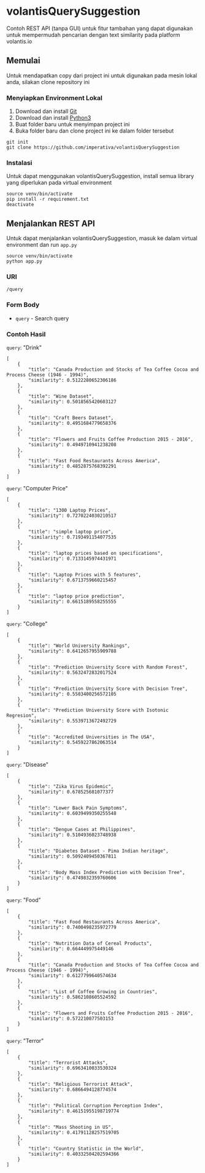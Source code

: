 # volantisQuerySuggestion

Contoh REST API (tanpa GUI) untuk fitur tambahan yang dapat digunakan untuk mempermudah pencarian dengan text similarity pada platform volantis.io

## Memulai

Untuk mendapatkan copy dari project ini untuk digunakan pada mesin lokal anda, silakan clone repository ini

### Menyiapkan Environment Lokal

1. Download dan install [Git][1]
2. Download dan install [Python3][2]
3. Buat folder baru untuk menyimpan project ini
4. Buka folder baru dan clone project ini ke dalam folder tersebut

```
git init
git clone https://github.com/imperativa/volantisQuerySuggestion
```

[1]: https://git-scm.com/downloads
[2]: https://www.python.org/getit/


### Instalasi 

Untuk dapat menggunakan volantisQuerySuggestion, install semua library yang diperlukan pada virtual environment

```
source venv/bin/activate
pip install -r requirement.txt
deactivate
```

## Menjalankan REST API

Untuk dapat menjalankan volantisQuerySuggestion, masuk ke dalam virtual environment dan run `app.py`

```
source venv/bin/activate
python app.py
```

### URI
```
/query
```

### Form Body
* `query` - Search query

### Contoh Hasil

`query`: "Drink"  
```
[
    {
        "title": "Canada Production and Stocks of Tea Coffee Cocoa and Process Cheese (1946 - 1994)",
        "similarity": 0.5122280652306186
    },
    {
        "title": "Wine Dataset",
        "similarity": 0.5018565420603127
    },
    {
        "title": "Craft Beers Dataset",
        "similarity": 0.4951684779658376
    },
    {
        "title": "Flowers and Fruits Coffee Production 2015 - 2016",
        "similarity": 0.4949710941238208
    },
    {
        "title": "Fast Food Restaurants Across America",
        "similarity": 0.4852875768392291
    }
]
```

`query`: "Computer Price"  
```
[
    {
        "title": "1300 Laptop Prices",
        "similarity": 0.7270224030210517
    },
    {
        "title": "simple laptop price",
        "similarity": 0.7193491154077535
    },
    {
        "title": "laptop prices based on specifications",
        "similarity": 0.7133145974431971
    },
    {
        "title": "Laptop Prices with 5 features",
        "similarity": 0.6713759660215457
    },
    {
        "title": "laptop price prediction",
        "similarity": 0.6615189558255555
    }
]
```

`query`: "College"  
```
[
    {
        "title": "World University Rankings",
        "similarity": 0.6412657955909788
    },
    {
        "title": "Prediction University Score with Random Forest",
        "similarity": 0.5632472832017524
    },
    {
        "title": "Prediction University Score with Decision Tree",
        "similarity": 0.5583400256572105
    },
    {
        "title": "Prediction University Score with Isotonic Regresion",
        "similarity": 0.5539713672492729
    },
    {
        "title": "Accredited Universities in The USA",
        "similarity": 0.5459227862063514
    }
]
```

`query`: "Disease"  
```
[
    {
        "title": "Zika Virus Epidemic",
        "similarity": 0.678525681077377
    },
    {
        "title": "Lower Back Pain Symptoms",
        "similarity": 0.6039499350255548
    },
    {
        "title": "Dengue Cases at Philippines",
        "similarity": 0.5104936023748938
    },
    {
        "title": "Diabetes Dataset - Pima Indian heritage",
        "similarity": 0.5092409450367811
    },
    {
        "title": "Body Mass Index Prediction with Decision Tree",
        "similarity": 0.4749832359760606
    }
]
```

`query`: "Food"  
```
[
    {
        "title": "Fast Food Restaurants Across America",
        "similarity": 0.7400498235972779
    },
    {
        "title": "Nutrition Data of Cereal Products",
        "similarity": 0.664449975449146
    },
    {
        "title": "Canada Production and Stocks of Tea Coffee Cocoa and Process Cheese (1946 - 1994)",
        "similarity": 0.6127799640574634
    },
    {
        "title": "List of Coffee Growing in Countries",
        "similarity": 0.5862108605524592
    },
    {
        "title": "Flowers and Fruits Coffee Production 2015 - 2016",
        "similarity": 0.572210077503153
    }
]
```

`query`: "Terror"  
```
[
    {
        "title": "Terrorist Attacks",
        "similarity": 0.6963410033530324
    },
    {
        "title": "Religious Terrorist Attack",
        "similarity": 0.6866494128774574
    },
    {
        "title": "Political Corruption Perception Index",
        "similarity": 0.46151955198719774
    },
    {
        "title": "Mass Shooting in US",
        "similarity": 0.41791128257519705
    },
    {
        "title": "Country Statistic in the World",
        "similarity": 0.40332504202594366
    }
]
```
